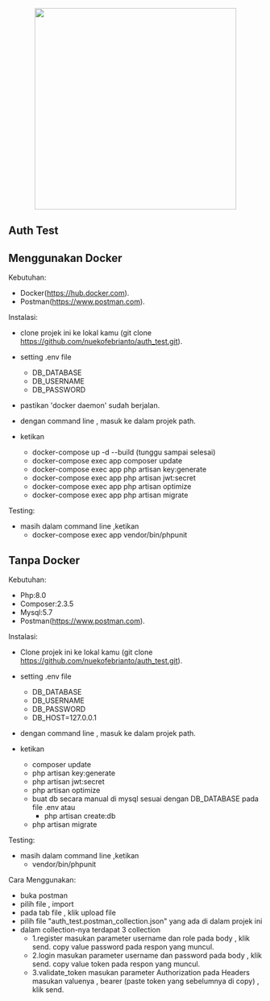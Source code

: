 <p align="center"><a href="https://laravel.com" target="_blank"><img src="https://raw.githubusercontent.com/laravel/art/master/logo-lockup/5%20SVG/2%20CMYK/1%20Full%20Color/laravel-logolockup-cmyk-red.svg" width="400"></a></p>


## Auth Test

## Menggunakan Docker

Kebutuhan:

- Docker(https://hub.docker.com).
- Postman(https://www.postman.com).

Instalasi:

- clone projek ini ke lokal kamu (git clone https://github.com/nuekofebrianto/auth_test.git).
- setting .env file
	- DB_DATABASE
	- DB_USERNAME
	- DB_PASSWORD

- pastikan 'docker daemon' sudah berjalan.
- dengan command line , masuk ke dalam projek path.
- ketikan
	- docker-compose up -d --build (tunggu sampai selesai)
	- docker-compose exec app composer update
	- docker-compose exec app php artisan key:generate
	- docker-compose exec app php artisan jwt:secret
	- docker-compose exec app php artisan optimize
	- docker-compose exec app php artisan migrate

Testing:
- masih dalam command line ,ketikan
	- docker-compose exec app vendor/bin/phpunit

## Tanpa Docker

Kebutuhan:

- Php:8.0
- Composer:2.3.5
- Mysql:5.7
- Postman(https://www.postman.com).

Instalasi:

- Clone projek ini ke lokal kamu (git clone https://github.com/nuekofebrianto/auth_test.git).
- setting .env file
	- DB_DATABASE
	- DB_USERNAME
	- DB_PASSWORD
	- DB_HOST=127.0.0.1

- dengan command line , masuk ke dalam projek path.
- ketikan
	- composer update
	- php artisan key:generate
	- php artisan jwt:secret
	- php artisan optimize
	- buat db secara manual di mysql sesuai dengan DB_DATABASE pada file .env atau 
		- php artisan create:db 
	- php artisan migrate

Testing:
- masih dalam command line ,ketikan
	- vendor/bin/phpunit


Cara Menggunakan:
- buka postman
- pilih file , import
- pada tab file , klik upload file
- pilih file "auth_test.postman_collection.json" yang ada di dalam projek ini
- dalam collection-nya terdapat 3 collection
	- 1.register
		masukan parameter username dan role pada body , klik send.
		copy value password pada respon yang muncul.
	- 2.login
		masukan parameter username dan password pada body , klik send.
		copy value token pada respon yang muncul.
	- 3.validate_token
		masukan parameter Authorization pada Headers
		masukan valuenya , bearer (paste token yang sebelumnya di copy) , klik send.

